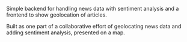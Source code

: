 Simple backend for handling news data with sentiment analysis and a frontend to show geolocation of articles.

Built as one part of a collaborative effort of geolocating news data and adding sentiment analysis, presented on a map.
